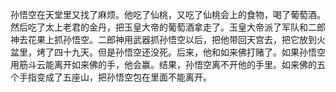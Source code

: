 孙悟空在天堂里又找了麻烦。他吃了仙桃，又吃了仙桃会上的食物，喝了葡萄酒。然后吃了太上老君的金丹，把玉皇大帝的葡萄酒拿走了。玉皇大帝派了军队和二郎神去花果上抓孙悟空。二郎神用武器抓孙悟空以后，把他带回天宫去，把它放到火盆里，烤了四十九天。但是孙悟空还没死。后来，他和如来佛打赌了。如果孙悟空用筋斗云能离开如来佛的手，他会赢。结果，孙悟空离不开他的手里。如来佛的五个手指变成了五座山，把孙悟空包在里面不能离开。
